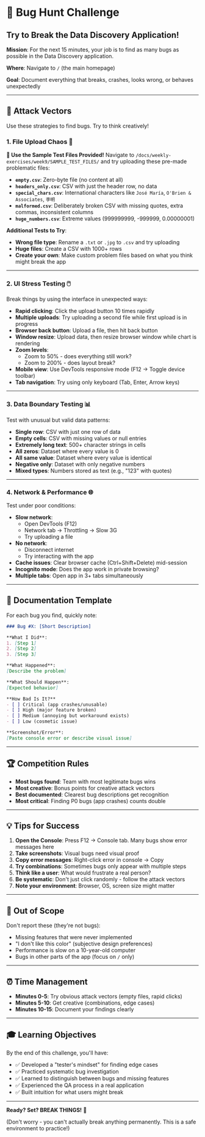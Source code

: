 # 🐛 Bug Hunt Challenge
## Try to Break the Data Discovery Application!

**Mission**: For the next 15 minutes, your job is to find as many bugs as possible in the Data Discovery application.

**Where**: Navigate to `/` (the main homepage)

**Goal**: Document everything that breaks, crashes, looks wrong, or behaves unexpectedly

---

## 🎯 Attack Vectors

Use these strategies to find bugs. Try to think creatively!

### 1. File Upload Chaos 📁

**🎯 Use the Sample Test Files Provided!**
Navigate to `/docs/weekly-exercises/week9/SAMPLE_TEST_FILES/` and try uploading these pre-made problematic files:

- **`empty.csv`**: Zero-byte file (no content at all)
- **`headers_only.csv`**: CSV with just the header row, no data
- **`special_chars.csv`**: International characters like `José María`, `O'Brien & Associates`, `李明`
- **`malformed.csv`**: Deliberately broken CSV with missing quotes, extra commas, inconsistent columns
- **`huge_numbers.csv`**: Extreme values (999999999, -999999, 0.00000001)

**Additional Tests to Try**:
- **Wrong file type**: Rename a `.txt` or `.jpg` to `.csv` and try uploading
- **Huge files**: Create a CSV with 1000+ rows
- **Create your own**: Make custom problem files based on what you think might break the app

---

### 2. UI Stress Testing 🖱️

Break things by using the interface in unexpected ways:

- **Rapid clicking**: Click the upload button 10 times rapidly
- **Multiple uploads**: Try uploading a second file while first upload is in progress
- **Browser back button**: Upload a file, then hit back button
- **Window resize**: Upload data, then resize browser window while chart is rendering
- **Zoom levels**: 
  - Zoom to 50% - does everything still work?
  - Zoom to 200% - does layout break?
- **Mobile view**: Use DevTools responsive mode (F12 → Toggle device toolbar)
- **Tab navigation**: Try using only keyboard (Tab, Enter, Arrow keys)

---

### 3. Data Boundary Testing 📊

Test with unusual but valid data patterns:

- **Single row**: CSV with just one row of data
- **Empty cells**: CSV with missing values or null entries
- **Extremely long text**: 500+ character strings in cells
- **All zeros**: Dataset where every value is 0
- **All same value**: Dataset where every value is identical
- **Negative only**: Dataset with only negative numbers
- **Mixed types**: Numbers stored as text (e.g., "123" with quotes)

---

### 4. Network & Performance 🌐

Test under poor conditions:

- **Slow network**: 
  - Open DevTools (F12)
  - Network tab → Throttling → Slow 3G
  - Try uploading a file
- **No network**: 
  - Disconnect internet
  - Try interacting with the app
- **Cache issues**: Clear browser cache (Ctrl+Shift+Delete) mid-session
- **Incognito mode**: Does the app work in private browsing?
- **Multiple tabs**: Open app in 3+ tabs simultaneously

---

## 📝 Documentation Template

For each bug you find, quickly note:

```markdown
### Bug #X: [Short Description]

**What I Did**:
1. [Step 1]
2. [Step 2]
3. [Step 3]

**What Happened**: 
[Describe the problem]

**What Should Happen**: 
[Expected behavior]

**How Bad Is It?**
- [ ] Critical (app crashes/unusable)
- [ ] High (major feature broken)
- [ ] Medium (annoying but workaround exists)
- [ ] Low (cosmetic issue)

**Screenshot/Error**: 
[Paste console error or describe visual issue]
```

---

## 🏆 Competition Rules

- **Most bugs found**: Team with most legitimate bugs wins
- **Most creative**: Bonus points for creative attack vectors
- **Best documented**: Clearest bug descriptions get recognition
- **Most critical**: Finding P0 bugs (app crashes) counts double

---

## 💡 Tips for Success

1. **Open the Console**: Press F12 → Console tab. Many bugs show error messages here
2. **Take screenshots**: Visual bugs need visual proof
3. **Copy error messages**: Right-click error in console → Copy
4. **Try combinations**: Sometimes bugs only appear with multiple steps
5. **Think like a user**: What would frustrate a real person?
6. **Be systematic**: Don't just click randomly - follow the attack vectors
7. **Note your environment**: Browser, OS, screen size might matter

---

## 🚫 Out of Scope

Don't report these (they're not bugs):

- Missing features that were never implemented
- "I don't like this color" (subjective design preferences)
- Performance is slow on a 10-year-old computer
- Bugs in other parts of the app (focus on `/` only)

---

## ⏰ Time Management

- **Minutes 0-5**: Try obvious attack vectors (empty files, rapid clicks)
- **Minutes 5-10**: Get creative (combinations, edge cases)
- **Minutes 10-15**: Document your findings clearly

---

## 🎓 Learning Objectives

By the end of this challenge, you'll have:
- ✅ Developed a "tester's mindset" for finding edge cases
- ✅ Practiced systematic bug investigation
- ✅ Learned to distinguish between bugs and missing features
- ✅ Experienced the QA process in a real application
- ✅ Built intuition for what users might break

---

**Ready? Set? BREAK THINGS!** 🚀

(Don't worry - you can't actually break anything permanently. This is a safe environment to practice!)
